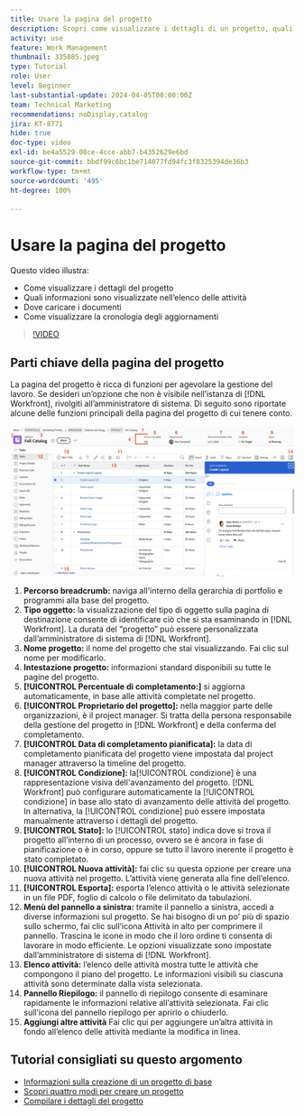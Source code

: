```yaml
---
title: Usare la pagina del progetto
description: Scopri come visualizzare i dettagli di un progetto, quali informazioni sono visualizzate nell’elenco delle attività, dove caricare i documenti e come visualizzare la cronologia degli aggiornamenti in [!DNL  Workfront].
activity: use
feature: Work Management
thumbnail: 335085.jpeg
type: Tutorial
role: User
level: Beginner
last-substantial-update: 2024-04-05T00:00:00Z
team: Technical Marketing
recommendations: noDisplay,catalog
jira: KT-8771
hide: true
doc-type: video
exl-id: be4a5529-08ce-4cce-abb7-b4352629e6bd
source-git-commit: bbdf99c6bc1be714077fd94fc3f8325394de36b3
workflow-type: tm+mt
source-wordcount: '495'
ht-degree: 100%

---
```


# Usare la pagina del progetto

Questo video illustra:

* Come visualizzare i dettagli del progetto
* Quali informazioni sono visualizzate nell’elenco delle attività
* Dove caricare i documenti
* Come visualizzare la cronologia degli aggiornamenti

>[!VIDEO](https://video.tv.adobe.com/v/335085/?quality=12&learn=on&enablevpops=1)

## Parti chiave della pagina del progetto

La pagina del progetto è ricca di funzioni per agevolare la gestione del lavoro. Se desideri un’opzione che non è visibile nell’istanza di [!DNL Workfront], rivolgiti all’amministratore di sistema. Di seguito sono riportate alcune delle funzioni principali della pagina del progetto di cui tenere conto.

![Schermata della pagina del progetto](assets/project-page-graphic-for-planner-v2.png)

1. **Percorso breadcrumb:** naviga all&#39;interno della gerarchia di portfolio e programmi alla base del progetto.
2. **Tipo oggetto:** la visualizzazione del tipo di oggetto sulla pagina di destinazione consente di identificare ciò che si sta esaminando in [!DNL Workfront]. La durata del “progetto” può essere personalizzata dall’amministratore di sistema di [!DNL Workfront].
3. **Nome progetto:** il nome del progetto che stai visualizzando. Fai clic sul nome per modificarlo.
4. **Intestazione progetto:** informazioni standard disponibili su tutte le pagine del progetto.
5. **[!UICONTROL Percentuale di completamento:]** si aggiorna automaticamente, in base alle attività completate nel progetto.
6. **[!UICONTROL Proprietario del progetto]:** nella maggior parte delle organizzazioni, è il project manager. Si tratta della persona responsabile della gestione del progetto in [!DNL Workfront] e della conferma del completamento.
7. **[!UICONTROL Data di completamento pianificata]:** la data di completamento pianificata del progetto viene impostata dal project manager attraverso la timeline del progetto.
8. **[!UICONTROL Condizione]:** la[!UICONTROL  condizione] è una rappresentazione visiva dell&#39;avanzamento del progetto. [!DNL Workfront] può configurare automaticamente la [!UICONTROL condizione] in base allo stato di avanzamento delle attività del progetto. In alternativa, la [!UICONTROL condizione] può essere impostata manualmente attraverso i dettagli del progetto.
9. **[!UICONTROL Stato]:** lo [!UICONTROL stato] indica dove si trova il progetto all’interno di un processo, ovvero se è ancora in fase di pianificazione o è in corso, oppure se tutto il lavoro inerente il progetto è stato completato.
10. **[!UICONTROL Nuova attività]:** fai clic su questa opzione per creare una nuova attività nel progetto. L’attività viene generata alla fine dell’elenco.
11. **[!UICONTROL Esporta]:** esporta l’elenco attività o le attività selezionate in un file PDF, foglio di calcolo o file delimitato da tabulazioni.
12. **Menù del pannello a sinistra:** tramite il pannello a sinistra, accedi a diverse informazioni sul progetto. Se hai bisogno di un po’ più di spazio sullo schermo, fai clic sull’icona Attività in alto per comprimere il pannello. Trascina le icone in modo che il loro ordine ti consenta di lavorare in modo efficiente. Le opzioni visualizzate sono impostate dall’amministratore di sistema di [!DNL Workfront].
13. **Elenco attività:** l’elenco delle attività mostra tutte le attività che compongono il piano del progetto. Le informazioni visibili su ciascuna attività sono determinate dalla vista selezionata.
14. **Pannello Riepilogo:** il pannello di riepilogo consente di esaminare rapidamente le informazioni relative all’attività selezionata. Fai clic sull’icona del pannello riepilogo per aprirlo o chiuderlo.
15. **Aggiungi altre attività** Fai clic qui per aggiungere un’altra attività in fondo all’elenco delle attività mediante la modifica in linea.

## Tutorial consigliati su questo argomento

* [Informazioni sulla creazione di un progetto di base](/help/manage-work/projects/understand-basic-project-creation.md)
* [Scopri quattro modi per creare un progetto](/help/manage-work/projects/understand-other-ways-to-create-projects.md)
* [Compilare i dettagli del progetto](/help/manage-work/projects/fill-in-the-project-details.md)
